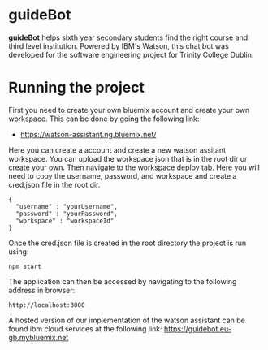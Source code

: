 # guideBot

**guideBot** helps sixth year secondary students find the right course and third level institution. Powered by IBM's Watson, this chat bot was developed for the software engineering project for Trinity College Dublin.

# Running the project
First you need to create your own bluemix account and create your own workspace. This can be done by going the following link:
- https://watson-assistant.ng.bluemix.net/

Here you can create a account and create a new watson assitant workspace. You can upload the workspace json that is in the root dir or create your own. Then navigate to the workspace deploy tab. Here you will need to copy the username, password, and workspace and create a cred.json file in the root dir.

    {
      "username" : "yourUsername",
      "password" : "yourPassword",
      "workspace" : "workspaceId"
    }

Once the cred.json file is created in the root directory the project is run using:

    npm start

The application can then be accessed by navigating to the following address in browser:

    http://localhost:3000


A hosted version of our implementation of the watson assistant can be found ibm cloud services at the following link: https://guidebot.eu-gb.mybluemix.net

